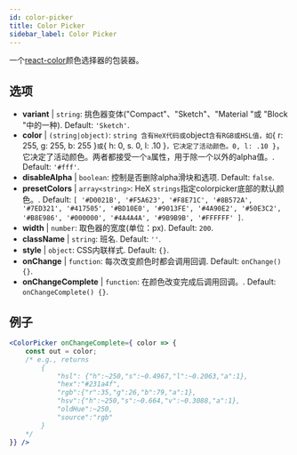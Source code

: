 ```yaml
---
id: color-picker
title: Color Picker
sidebar_label: Color Picker
---
```


一个[react-color](https://casesandberg.github.io/react-color/)颜色选择器的包装器。

## 选项

* __variant__ | `string`: 挑色器变体("Compact"、"Sketch"、"Material "或 "Block "中的一种). Default: `'Sketch'`.
* __color__ | `(string|object)`: `string 含有HeX代码或`object`含有RGB或HSL值，如`{ r: 255, g: 255, b: 255 }`或`{ h: 0, s. 0, l: .10 }`，它决定了活动颜色。0, l: .10 }`，它决定了活动颜色。两者都接受一个`a`属性，用于除一个以外的alpha值。. Default: `'#fff'`.
* __disableAlpha__ | `boolean`: 控制是否删除alpha滑块和选项. Default: `false`.
* __presetColors__ | `array<string>`: HeX `strings`指定colorpicker底部的默认颜色。. Default: `[
  '#D0021B',
  '#F5A623',
  '#F8E71C',
  '#8B572A',
  '#7ED321',
  '#417505',
  '#BD10E0',
  '#9013FE',
  '#4A90E2',
  '#50E3C2',
  '#B8E986',
  '#000000',
  '#4A4A4A',
  '#9B9B9B',
  '#FFFFFF'
]`.
* __width__ | `number`: 取色器的宽度(单位：px). Default: `200`.
* __className__ | `string`: 班名. Default: `''`.
* __style__ | `object`: CSS内联样式. Default: `{}`.
* __onChange__ | `function`: 每次改变颜色时都会调用回调. Default: `onChange() {}`.
* __onChangeComplete__ | `function`: 在颜色改变完成后调用回调。. Default: `onChangeComplete() {}`.


## 例子

```jsx live
<ColorPicker onChangeComplete={ color => {
    const out = color;
    /* e.g., returns 
        {
            "hsl": {"h":~250,"s":~0.4967,"l":~0.2063,"a":1},
            "hex":"#231a4f",
            "rgb":{"r":35,"g":26,"b":79,"a":1},
            "hsv":{"h":~250,"s":~0.664,"v":~0.3088,"a":1},
            "oldHue":~250,
            "source":"rgb"
        }
    */
}} />
```

